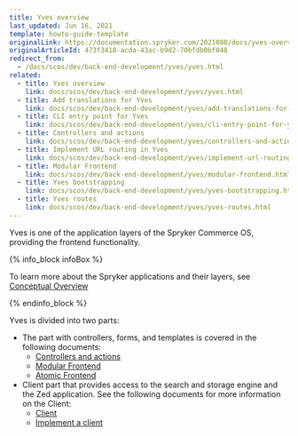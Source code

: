 ```yaml
---
title: Yves overview
last_updated: Jun 16, 2021
template: howto-guide-template
originalLink: https://documentation.spryker.com/2021080/docs/yves-overview
originalArticleId: 473f3418-acda-43ac-b9d2-70bfdb0bf048
redirect_from:
  - /docs/scos/dev/back-end-development/yves/yves.html
related:
  - title: Yves overview
    link: docs/scos/dev/back-end-development/yves/yves.html
  - title: Add translations for Yves
    link: docs/scos/dev/back-end-development/yves/add-translations-for-yves.html
  - title: CLI entry point for Yves
    link: docs/scos/dev/back-end-development/yves/cli-entry-point-for-yves.html
  - title: Controllers and actions
    link: docs/scos/dev/back-end-development/yves/controllers-and-actions.html
  - title: Implement URL routing in Yves
    link: docs/scos/dev/back-end-development/yves/implement-url-routing-in-yves.html
  - title: Modular Frontend
    link: docs/scos/dev/back-end-development/yves/modular-frontend.html
  - title: Yves bootstrapping
    link: docs/scos/dev/back-end-development/yves/yves-bootstrapping.html
  - title: Yves routes
    link: docs/scos/dev/back-end-development/yves/yves-routes.html
---
```


Yves is one of the application layers of the Spryker Commerce OS, providing the frontend functionality.

{% info_block infoBox %}

To learn more about the Spryker applications and their layers, see [Conceptual Overview](/docs/dg/dev/architecture/conceptual-overview.html)

{% endinfo_block %}

Yves is divided into two parts:

* The part with controllers, forms, and templates is covered in the following documents:
  * [Controllers and actions](/docs/dg/dev/backend-development/yves/controllers-and-actions.html)
  * [Modular Frontend](/docs/dg/dev/backend-development/yves/modular-frontend.html)
  * [Atomic Frontend](/docs/scos/dev/front-end-development/{{site.version}}/yves/atomic-frontend/atomic-front-end-general-overview.html)
* Client part that provides access to the search and storage engine and the Zed application. See the following documents for more information on the Client:
  * [Client](/docs/dg/dev/backend-development/client/client.html)
  * [Implement a client](/docs/dg/dev/backend-development/client/implement-a-client.html)
